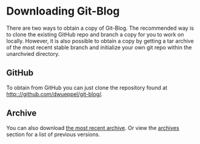 <!--link_label: Download -->
<!--sort_order: 1-->
# Downloading Git-Blog #

There are two ways to obtain a copy of Git-Blog. The recommended way is to
clone the existing GitHub repo and branch a copy for you to work on locally.
However, it is also possible to obtain a copy by getting a tar archive of the
most recent stable branch and initialize your own git repo within the
unarchvied directory.

## GitHub ##

To obtain from GitHub you can just clone the repository found at
<http:://github.com/dwueppel/git-blog/>.

## Archive ##

You can also download [the most recent archive](git-blog-latest.tar.gz). Or
view the [archives](archives/) section for a list of previous versions.
